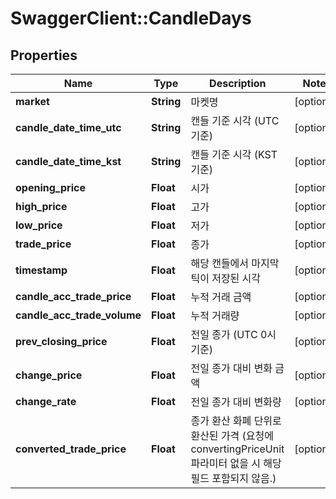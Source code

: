 # SwaggerClient::CandleDays

## Properties
Name | Type | Description | Notes
------------ | ------------- | ------------- | -------------
**market** | **String** | 마켓명 | [optional] 
**candle_date_time_utc** | **String** | 캔들 기준 시각 (UTC 기준) | [optional] 
**candle_date_time_kst** | **String** | 캔들 기준 시각 (KST 기준) | [optional] 
**opening_price** | **Float** | 시가 | [optional] 
**high_price** | **Float** | 고가 | [optional] 
**low_price** | **Float** | 저가 | [optional] 
**trade_price** | **Float** | 종가 | [optional] 
**timestamp** | **Float** | 해당 캔들에서 마지막 틱이 저장된 시각 | [optional] 
**candle_acc_trade_price** | **Float** | 누적 거래 금액 | [optional] 
**candle_acc_trade_volume** | **Float** | 누적 거래량 | [optional] 
**prev_closing_price** | **Float** | 전일 종가 (UTC 0시 기준) | [optional] 
**change_price** | **Float** | 전일 종가 대비 변화 금액 | [optional] 
**change_rate** | **Float** | 전일 종가 대비 변화량 | [optional] 
**converted_trade_price** | **Float** | 종가 환산 화폐 단위로 환산된 가격 (요청에 convertingPriceUnit 파라미터 없을 시 해당 필드 포함되지 않음.)  | [optional] 


